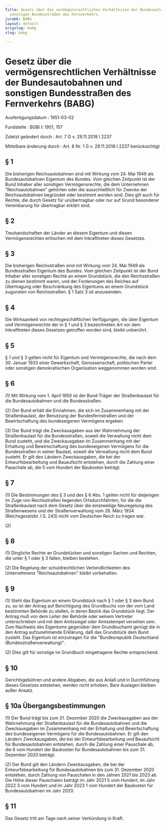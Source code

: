 ```yaml
---
Title: Gesetz über die vermögensrechtlichen Verhältnisse der Bundesautobahnen und
  sonstigen Bundesstraßen des Fernverkehrs
jurabk: BABG
layout: default
origslug: babg
slug: babg

---
```


# Gesetz über die vermögensrechtlichen Verhältnisse der Bundesautobahnen und sonstigen Bundesstraßen des Fernverkehrs (BABG)

Ausfertigungsdatum
:   1951-03-02

Fundstelle
:   BGBl I: 1951, 157

Zuletzt geändert durch
:   Art. 7 G v. 29.11.2018 I 2237

Mittelbare änderung durch
:   Art. 8 Nr. 1 G v. 29.11.2018 I 2237 berücksichtigt


## § 1

Die bisherigen Reichsautobahnen sind mit Wirkung vom 24. Mai 1949 als
Bundesautobahnen Eigentum des Bundes. Vom gleichen Zeitpunkt ist der
Bund Inhaber aller sonstigen Vermögensrechte, die dem Unternehmen
"Reichsautobahnen" gehörten oder die ausschließlich für Zwecke der
Reichsautobahnen begründet oder bestimmt worden sind. Dies gilt auch
für Rechte, die durch Gesetz für unübertragbar oder nur auf Grund
besonderer Vereinbarung für übertragbar erklärt sind.


## § 2

Treuhandschaften der Länder an diesem Eigentum und diesen
Vermögensrechten erlöschen mit dem Inkrafttreten dieses Gesetzes.


## § 3

Die bisherigen Reichsstraßen sind mit Wirkung vom 24. Mai 1949 als
Bundesstraßen Eigentum des Bundes. Vom gleichen Zeitpunkt ist der Bund
Inhaber aller sonstigen Rechte an einem Grundstück, die den
Reichsstraßen zu dienen bestimmt waren, und der Forderungen des
Reiches auf Übertragung oder Beschränkung des Eigentums an einem
Grundstück zugunsten von Reichsstraßen. § 1 Satz 3 ist anzuwenden.


## § 4

Die Wirksamkeit von rechtsgeschäftlichen Verfügungen, die über
Eigentum und Vermögensrechte der in § 1 und § 3 bezeichneten Art vor
dem Inkrafttreten dieses Gesetzes getroffen worden sind, bleibt
unberührt.


## § 5

§ 1 und § 3 gelten nicht für Eigentum und Vermögensrechte, die nach
dem 30. Januar 1933 einer Gewerkschaft, Genossenschaft, politischen
Partei oder sonstigen demokratischen Organisation weggenommen worden
sind.


## § 6

(1) Mit Wirkung vom 1. April 1950 ist der Bund Träger der
Straßenbaulast für die Bundesautobahnen und die Bundesstraßen.

(2) Der Bund erhält die Einnahmen, die sich im Zusammenhang mit der
Straßenbaulast, der Benutzung der Bundesfernstraßen und der
Bewirtschaftung des bundeseigenen Vermögens ergeben.

(3) Der Bund trägt die Zweckausgaben aus der Wahrnehmung der
Straßenbaulast für die Bundesstraßen, soweit die Verwaltung nicht dem
Bund zusteht, und die Zweckausgaben im Zusammenhang mit der Erhaltung
und Bewirtschaftung des bundeseigenen Vermögens für die Bundesstraßen
in seiner Baulast, soweit die Verwaltung nicht dem Bund zusteht. Er
gilt den Ländern Zweckausgaben, die bei der Entwurfsbearbeitung und
Bauaufsicht entstehen, durch die Zahlung einer Pauschale ab, die 5 vom
Hundert der Baukosten beträgt.


## § 7

(1) Die Bestimmungen des § 3 und des § 6 Abs. 1 gelten nicht für
diejenigen im Zuge von Reichsstraßen liegenden Ortsdurchfahrten, für
die die Straßenbaulast nach dem Gesetz über die einstweilige
Neuregelung des Straßenwesens und der Straßenverwaltung vom 26. März
1934 (Reichsgesetzbl. I S. 243) nicht vom Deutschen Reich zu tragen
war.

(2)


## § 8

(1) Dingliche Rechte an Grundstücken und sonstigen Sachen und Rechten,
die unter § 1 oder § 3 fallen, bleiben bestehen.

(2) Die Regelung der schuldrechtlichen Verbindlichkeiten des
Unternehmens "Reichsautobahnen" bleibt vorbehalten.


## § 9

(1) Steht das Eigentum an einem Grundstück nach § 1 oder § 3 dem Bund
zu, so ist der Antrag auf Berichtigung des Grundbuchs von der vom Land
bestimmten Behörde zu stellen, in deren Bezirk das Grundstück liegt.
Der Antrag muß von dem Leiter der Behörde oder seinem Vertreter
unterschrieben und mit dem Amtssiegel oder Amtsstempel versehen sein.
Zum Nachweis des Eigentums gegenüber dem Grundbuchamt genügt die in
den Antrag aufzunehmende Erklärung, daß das Grundstück dem Bund
zusteht. Das Eigentum ist einzutragen für die "Bundesrepublik
Deutschland (Bundesstraßenverwaltung)".

(2) Dies gilt für sonstige im Grundbuch eingetragene Rechte
entsprechend.


## § 10

Gerichtsgebühren und andere Abgaben, die aus Anlaß und in Durchführung
dieses Gesetzes entstehen, werden nicht erhoben. Bare Auslagen bleiben
außer Ansatz.


## § 10a Übergangsbestimmungen

(1) Der Bund trägt bis zum 31. Dezember 2020 die Zweckausgaben aus der
Wahrnehmung der Straßenbaulast für die Bundesautobahnen und die
Zweckausgaben im Zusammenhang mit der Erhaltung und Bewirtschaftung
des bundeseigenen Vermögens für die Bundesautobahnen. Er gilt den
Ländern Zweckausgaben, die bei der Entwurfsbearbeitung und Bauaufsicht
für Bundesautobahnen entstehen, durch die Zahlung einer Pauschale ab,
die 6 vom Hundert der Baukosten für Bundesautobahnen bis zum 31.
Dezember 2020 beträgt.

(2) Der Bund gilt den Ländern Zweckausgaben, die bei der
Entwurfsbearbeitung für Bundesautobahnen bis zum 31. Dezember 2020
entstehen, durch Zahlung von Pauschalen in den Jahren 2021 bis 2023
ab. Die Höhe dieser Pauschalen beträgt im Jahr 2021 5 vom Hundert, im
Jahr 2022 3 vom Hundert und im Jahr 2023 1 vom Hundert der Baukosten
für Bundesautobahnen im Jahr 2020.


## § 11

Das Gesetz tritt am Tage nach seiner Verkündung in Kraft.

